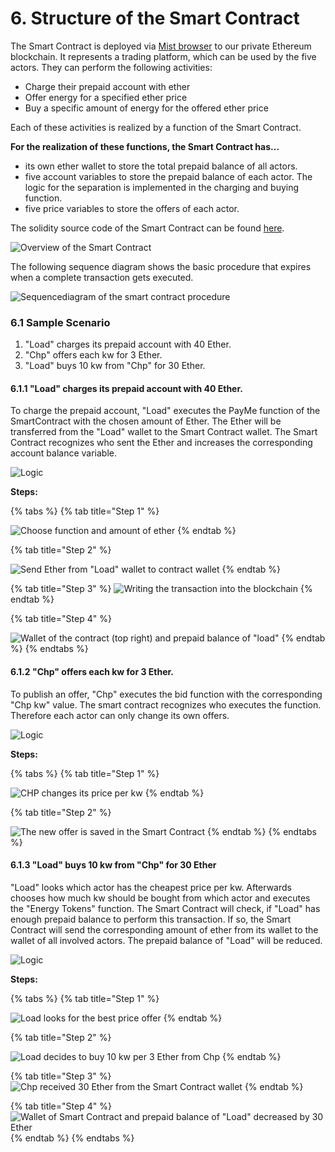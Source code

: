 # 6. Structure of the Smart Contract

The Smart Contract is deployed via [Mist browser](https://github.com/ethereum/mist) to our private Ethereum blockchain. It represents a trading platform, which can be used by the five actors. They can perform the following activities:

* Charge their prepaid account with ether
* Offer energy for a specified ether price
* Buy a specific amount of energy for the offered ether price

Each of these activities is realized by a function of the Smart Contract. 

**For the realization of these functions, the Smart Contract has...**

* its own ether wallet to store the total prepaid balance of all actors. 
* five account variables to store the prepaid balance of each actor. The logic for the separation is implemented in the charging and buying function.
* five price variables to store the offers of each actor.

The solidity source code of the Smart Contract can be found [here](https://github.com/Ricardo-Cz/DEE_SCM/blob/master/EnergyBlockchain.1.sol).

![Overview of the Smart Contract](.gitbook/assets/image%20%282%29.png)

The following sequence diagram shows the basic procedure that expires when a complete transaction gets executed.

![Sequencediagram of the smart contract procedure](.gitbook/assets/smart-contract-usage.png)



### 6.1 Sample Scenario

1. "Load" charges its prepaid account with 40 Ether.
2. "Chp" offers each kw for 3 Ether.
3. "Load" buys 10 kw from "Chp" for 30 Ether.



#### 6.1.1 **"Load" charges its prepaid account with 40 Ether.**

To charge the prepaid account, "Load" executes the PayMe function of the SmartContract with the chosen amount of Ether. The Ether will be transferred from the "Load" wallet to the Smart Contract wallet. The Smart Contract recognizes who sent the Ether and increases the corresponding account balance variable.

![Logic](.gitbook/assets/image%20%2816%29.png)

**Steps:**

{% tabs %}
{% tab title="Step 1" %}


![Choose function and amount of ether](.gitbook/assets/image%20%2810%29.png)
{% endtab %}

{% tab title="Step 2" %}


![Send Ether from &quot;Load&quot; wallet to contract wallet](.gitbook/assets/image%20%2817%29.png)
{% endtab %}

{% tab title="Step 3" %}
![Writing the transaction into the blockchain](.gitbook/assets/image%20%287%29.png)
{% endtab %}

{% tab title="Step 4" %}


![Wallet of the contract \(top right\) and prepaid balance of &quot;load&quot;](.gitbook/assets/image%20%2829%29.png)
{% endtab %}
{% endtabs %}



#### 6.1.2 "Chp" offers each kw for 3 Ether.

To publish an offer, "Chp" executes the bid function with the corresponding "Chp kw" value. The smart contract recognizes who executes the function. Therefore each actor can only change its own offers.

![Logic](.gitbook/assets/image%20%2821%29.png)

  
**Steps:**

{% tabs %}
{% tab title="Step 1" %}


![CHP changes its price per kw](.gitbook/assets/image%20%2818%29.png)
{% endtab %}

{% tab title="Step 2" %}


![The new offer is saved in the Smart Contract](.gitbook/assets/image%20%288%29.png)
{% endtab %}
{% endtabs %}

#### 

#### 6.1.3 "Load" buys 10 kw from "Chp" for 30 Ether

"Load" looks which actor has the cheapest price per kw. Afterwards chooses how much kw should be bought from which actor and executes the "Energy Tokens" function. The Smart Contract will check, if "Load" has enough prepaid balance to perform this transaction. If so, the Smart Contract will send the corresponding amount of ether from its wallet to the wallet of all involved actors. The prepaid balance of "Load" will be reduced.

![Logic](.gitbook/assets/image%20%289%29.png)

  
**Steps:**

{% tabs %}
{% tab title="Step 1" %}


![Load looks for the best price offer](.gitbook/assets/image%20%288%29.png)
{% endtab %}

{% tab title="Step 2" %}


![Load decides to buy 10 kw per 3 Ether from Chp](.gitbook/assets/image%20%286%29.png)
{% endtab %}

{% tab title="Step 3" %}
![Chp received 30 Ether from the Smart Contract wallet](.gitbook/assets/image%20%2824%29.png)
{% endtab %}

{% tab title="Step 4" %}
![Wallet of Smart Contract and prepaid balance of &quot;Load&quot; decreased by 30 Ether](.gitbook/assets/image%20%2828%29.png)
{% endtab %}
{% endtabs %}




